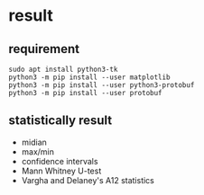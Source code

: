 # result

## requirement

```shell
sudo apt install python3-tk
python3 -m pip install --user matplotlib
python3 -m pip install --user python3-protobuf
python3 -m pip install --user protobuf
```

## statistically result

+ midian
+ max/min
+ confidence intervals
+ Mann Whitney U-test
+ Vargha and Delaney's A12 statistics
